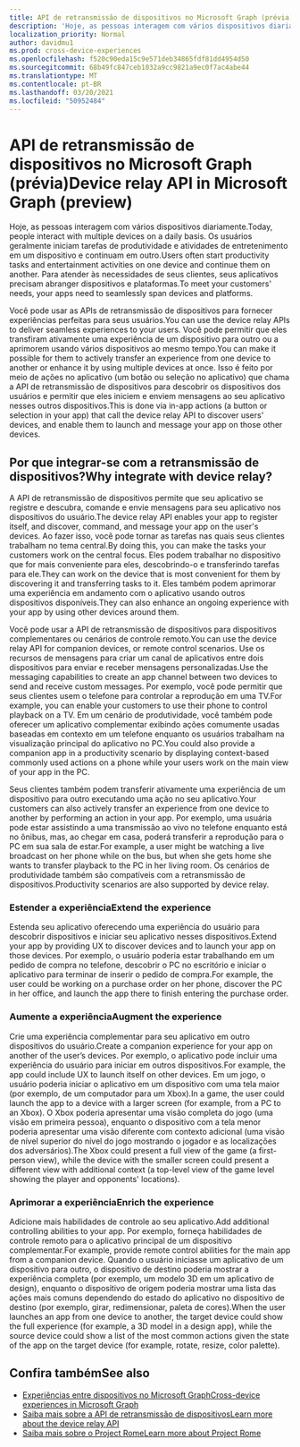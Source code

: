 ```yaml
---
title: API de retransmissão de dispositivos no Microsoft Graph (prévia)
description: 'Hoje, as pessoas interagem com vários dispositivos diariamente. Os usuários geralmente iniciam tarefas de produtividade e atividades de entretenimento em um dispositivo e continuam em outro. Para atender às necessidades de seus clientes, seus aplicativos precisam abranger dispositivos e plataformas. '
localization_priority: Normal
author: davidmu1
ms.prod: cross-device-experiences
ms.openlocfilehash: f520c90eda15c9e571deb34865fdf81dd4954d50
ms.sourcegitcommit: 68b49fc847ceb1032a9cc9821a9ec0f7ac4abe44
ms.translationtype: MT
ms.contentlocale: pt-BR
ms.lasthandoff: 03/20/2021
ms.locfileid: "50952484"
---
```

# <a name="device-relay-api-in-microsoft-graph-preview"></a><span data-ttu-id="5fa00-105">API de retransmissão de dispositivos no Microsoft Graph (prévia)</span><span class="sxs-lookup"><span data-stu-id="5fa00-105">Device relay API in Microsoft Graph (preview)</span></span>

<span data-ttu-id="5fa00-106">Hoje, as pessoas interagem com vários dispositivos diariamente.</span><span class="sxs-lookup"><span data-stu-id="5fa00-106">Today, people interact with multiple devices on a daily basis.</span></span> <span data-ttu-id="5fa00-107">Os usuários geralmente iniciam tarefas de produtividade e atividades de entretenimento em um dispositivo e continuam em outro.</span><span class="sxs-lookup"><span data-stu-id="5fa00-107">Users often start productivity tasks and entertainment activities on one device and continue them on another.</span></span> <span data-ttu-id="5fa00-108">Para atender às necessidades de seus clientes, seus aplicativos precisam abranger dispositivos e plataformas.</span><span class="sxs-lookup"><span data-stu-id="5fa00-108">To meet your customers' needs, your apps need to seamlessly span devices and platforms.</span></span> 

<span data-ttu-id="5fa00-109">Você pode usar as APIs de retransmissão de dispositivos para fornecer experiências perfeitas para seus usuários.</span><span class="sxs-lookup"><span data-stu-id="5fa00-109">You can use the device relay APIs to deliver seamless experiences to your users.</span></span> <span data-ttu-id="5fa00-110">Você pode permitir que eles transfiram ativamente uma experiência de um dispositivo para outro ou a aprimorem usando vários dispositivos ao mesmo tempo.</span><span class="sxs-lookup"><span data-stu-id="5fa00-110">You can make it possible for them to actively transfer an experience from one device to another or enhance it by using multiple devices at once.</span></span> <span data-ttu-id="5fa00-111">Isso é feito por meio de ações no aplicativo (um botão ou seleção no aplicativo) que chama a API de retransmissão de dispositivos para descobrir os dispositivos dos usuários e permitir que eles iniciem e enviem mensagens ao seu aplicativo nesses outros dispositivos.</span><span class="sxs-lookup"><span data-stu-id="5fa00-111">This is done via in-app actions (a button or selection in your app) that call the device relay API to discover users' devices, and enable them to launch and message your app on those other devices.</span></span>

## <a name="why-integrate-with-device-relay"></a><span data-ttu-id="5fa00-112">Por que integrar-se com a retransmissão de dispositivos?</span><span class="sxs-lookup"><span data-stu-id="5fa00-112">Why integrate with device relay?</span></span>

<span data-ttu-id="5fa00-113">A API de retransmissão de dispositivos permite que seu aplicativo se registre e descubra, comande e envie mensagens para seu aplicativo nos dispositivos do usuário.</span><span class="sxs-lookup"><span data-stu-id="5fa00-113">The device relay API enables your app to register itself, and discover, command, and message your app on the user's devices.</span></span> <span data-ttu-id="5fa00-114">Ao fazer isso, você pode tornar as tarefas nas quais seus clientes trabalham no tema central.</span><span class="sxs-lookup"><span data-stu-id="5fa00-114">By doing this, you can make the tasks your customers work on the central focus.</span></span> <span data-ttu-id="5fa00-115">Eles podem trabalhar no dispositivo que for mais conveniente para eles, descobrindo-o e transferindo tarefas para ele.</span><span class="sxs-lookup"><span data-stu-id="5fa00-115">They can work on the device that is most convenient for them by discovering it and transferring tasks to it.</span></span> <span data-ttu-id="5fa00-116">Eles também podem aprimorar uma experiência em andamento com o aplicativo usando outros dispositivos disponíveis.</span><span class="sxs-lookup"><span data-stu-id="5fa00-116">They can also enhance an ongoing experience with your app by using other devices around them.</span></span>

<span data-ttu-id="5fa00-117">Você pode usar a API de retransmissão de dispositivos para dispositivos complementares ou cenários de controle remoto.</span><span class="sxs-lookup"><span data-stu-id="5fa00-117">You can use the device relay API for companion devices, or remote control scenarios.</span></span> <span data-ttu-id="5fa00-118">Use os recursos de mensagens para criar um canal de aplicativos entre dois dispositivos para enviar e receber mensagens personalizadas.</span><span class="sxs-lookup"><span data-stu-id="5fa00-118">Use the messaging capabilities to create an app channel between two devices to send and receive custom messages.</span></span> <span data-ttu-id="5fa00-119">Por exemplo, você pode permitir que seus clientes usem o telefone para controlar a reprodução em uma TV.</span><span class="sxs-lookup"><span data-stu-id="5fa00-119">For example, you can enable your customers to use their phone to control playback on a TV.</span></span> <span data-ttu-id="5fa00-120">Em um cenário de produtividade, você também pode oferecer um aplicativo complementar exibindo ações comumente usadas baseadas em contexto em um telefone enquanto os usuários trabalham na visualização principal do aplicativo no PC.</span><span class="sxs-lookup"><span data-stu-id="5fa00-120">You could also provide a companion app in a productivity scenario by displaying context-based commonly used actions on a phone while your users work on the main view of your app in the PC.</span></span>

<span data-ttu-id="5fa00-121">Seus clientes também podem transferir ativamente uma experiência de um dispositivo para outro executando uma ação no seu aplicativo.</span><span class="sxs-lookup"><span data-stu-id="5fa00-121">Your customers can also actively transfer an experience from one device to another by performing an action in your app.</span></span> <span data-ttu-id="5fa00-122">Por exemplo, uma usuária pode estar assistindo a uma transmissão ao vivo no telefone enquanto está no ônibus, mas, ao chegar em casa, poderá transferir a reprodução para o PC em sua sala de estar.</span><span class="sxs-lookup"><span data-stu-id="5fa00-122">For example, a user might be watching a live broadcast on her phone while on the bus, but when she gets home she wants to transfer playback to the PC in her living room.</span></span> <span data-ttu-id="5fa00-123">Os cenários de produtividade também são compatíveis com a retransmissão de dispositivos.</span><span class="sxs-lookup"><span data-stu-id="5fa00-123">Productivity scenarios are also supported by device relay.</span></span> 

### <a name="extend-the-experience"></a><span data-ttu-id="5fa00-124">Estender a experiência</span><span class="sxs-lookup"><span data-stu-id="5fa00-124">Extend the experience</span></span>

<span data-ttu-id="5fa00-125">Estenda seu aplicativo oferecendo uma experiência do usuário para descobrir dispositivos e iniciar seu aplicativo nesses dispositivos.</span><span class="sxs-lookup"><span data-stu-id="5fa00-125">Extend your app by providing UX to discover devices and to launch your app on those devices.</span></span> <span data-ttu-id="5fa00-126">Por exemplo, o usuário poderia estar trabalhando em um pedido de compra no telefone, descobrir o PC no escritório e iniciar o aplicativo para terminar de inserir o pedido de compra.</span><span class="sxs-lookup"><span data-stu-id="5fa00-126">For example, the user could be working on a purchase order on her phone, discover the PC in her office, and launch the app there to finish entering the purchase order.</span></span>  

### <a name="augment-the-experience"></a><span data-ttu-id="5fa00-127">Aumente a experiência</span><span class="sxs-lookup"><span data-stu-id="5fa00-127">Augment the experience</span></span>

<span data-ttu-id="5fa00-128">Crie uma experiência complementar para seu aplicativo em outro dispositivos do usuário.</span><span class="sxs-lookup"><span data-stu-id="5fa00-128">Create a companion experience for your app on another of the user’s devices.</span></span> <span data-ttu-id="5fa00-129">Por exemplo, o aplicativo pode incluir uma experiência do usuário para iniciar em outros dispositivos.</span><span class="sxs-lookup"><span data-stu-id="5fa00-129">For example, the app could include UX to launch itself on other devices.</span></span> <span data-ttu-id="5fa00-130">Em um jogo, o usuário poderia iniciar o aplicativo em um dispositivo com uma tela maior (por exemplo, de um computador para um Xbox).</span><span class="sxs-lookup"><span data-stu-id="5fa00-130">In a game, the user could launch the app to a device with a larger screen (for example, from a PC to an Xbox).</span></span> <span data-ttu-id="5fa00-131">O Xbox poderia apresentar uma visão completa do jogo (uma visão em primeira pessoa), enquanto o dispositivo com a tela menor poderia apresentar uma visão diferente com contexto adicional (uma visão de nível superior do nível do jogo mostrando o jogador e as localizações dos adversários).</span><span class="sxs-lookup"><span data-stu-id="5fa00-131">The Xbox could present a full view of the game (a first-person view), while the device with the smaller screen could present a different view with additional context (a top-level view of the game level showing the player and opponents' locations).</span></span>  

### <a name="enrich-the-experience"></a><span data-ttu-id="5fa00-132">Aprimorar a experiência</span><span class="sxs-lookup"><span data-stu-id="5fa00-132">Enrich the experience</span></span>

<span data-ttu-id="5fa00-133">Adicione mais habilidades de controle ao seu aplicativo.</span><span class="sxs-lookup"><span data-stu-id="5fa00-133">Add additional controlling abilities to your app.</span></span> <span data-ttu-id="5fa00-134">Por exemplo, forneça habilidades de controle remoto para o aplicativo principal de um dispositivo complementar.</span><span class="sxs-lookup"><span data-stu-id="5fa00-134">For example, provide remote control abilities for the main app from a companion device.</span></span> <span data-ttu-id="5fa00-135">Quando o usuário iniciasse um aplicativo de um dispositivo para outro, o dispositivo de destino poderia mostrar a experiência completa (por exemplo, um modelo 3D em um aplicativo de design), enquanto o dispositivo de origem poderia mostrar uma lista das ações mais comuns dependendo do estado do aplicativo no dispositivo de destino (por exemplo, girar, redimensionar, paleta de cores).</span><span class="sxs-lookup"><span data-stu-id="5fa00-135">When the user launches an app from one device to another, the target device could show the full experience (for example, a 3D model in a design app), while the source device could show a list of the most common actions given the state of the app on the target device (for example, rotate, resize, color palette).</span></span>

## <a name="see-also"></a><span data-ttu-id="5fa00-136">Confira também</span><span class="sxs-lookup"><span data-stu-id="5fa00-136">See also</span></span>

- [<span data-ttu-id="5fa00-137">Experiências entre dispositivos no Microsoft Graph</span><span class="sxs-lookup"><span data-stu-id="5fa00-137">Cross-device experiences in Microsoft Graph</span></span>](cross-device-concept-overview.md)
- [<span data-ttu-id="5fa00-138">Saiba mais sobre a API de retransmissão de dispositivos</span><span class="sxs-lookup"><span data-stu-id="5fa00-138">Learn more about the device relay API</span></span>](/graph/api/resources/project-rome-overview?view=graph-rest-beta)
- [<span data-ttu-id="5fa00-139">Saiba mais sobre o Project Rome</span><span class="sxs-lookup"><span data-stu-id="5fa00-139">Learn more about Project Rome</span></span>](/windows/project-rome/)